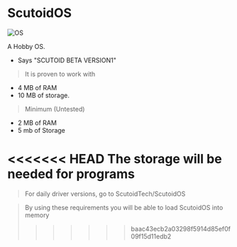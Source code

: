 # ScutoidOS

![OS](https://github.com/user-attachments/assets/38a1912b-454e-4636-b194-c4dd38c0d336)


A Hobby OS.

+ Says "SCUTOID BETA VERSION1"

 > It is proven to work with 

- 4 MB of RAM
- 10 MB of storage.

> Minimum (Untested)

- 2 MB of RAM
- 5 mb of Storage

<<<<<<< HEAD
The storage will be needed for programs
=======
> For daily driver versions, go to ScutoidTech/ScutoidOS

> By using these requirements you will be able to load ScutoidOS into memory
>>>>>>> baac43ecb2a03298f5914d85ef0f09f15d11edb2

